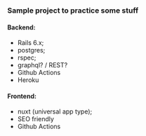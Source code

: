 ### Sample project to practice some stuff
#### Backend:
- Rails 6.x;
- postgres;
- rspec;
- graphql? / REST?
- Github Actions
- Heroku

#### Frontend:
- nuxt (universal app type);
- SEO friendly
- Github Actions
